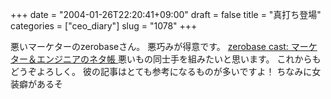 +++
date = "2004-01-26T22:20:41+09:00"
draft = false
title = "真打ち登場"
categories = ["ceo_diary"]
slug = "1078"
+++

悪いマーケターのzerobaseさん。
悪巧みが得意です。
<a href="http://www.myprofile.ne.jp/zerobase+blog">zerobase cast: マーケター＆エンジニアのネタ帳 </a>
悪いもの同士手を組みたいと思います。
これからもどうぞよろしく。
彼の記事はとても参考になるものが多いですよ！
ちなみに女装癖があるそ
